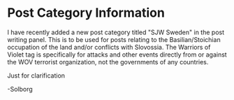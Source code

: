 # Post Category Information

I have recently added a new post category titled "SJW Sweden" in the post writing panel. This is to be used for posts relating to the Basilian/Stoichian occupation of the land and/or conflicts with Slovossia. The Warriors of Violet tag is specifically for attacks and other events directly from or against the WOV terrorist organization, not the governments of any countries.

Just for clarification

-Solborg